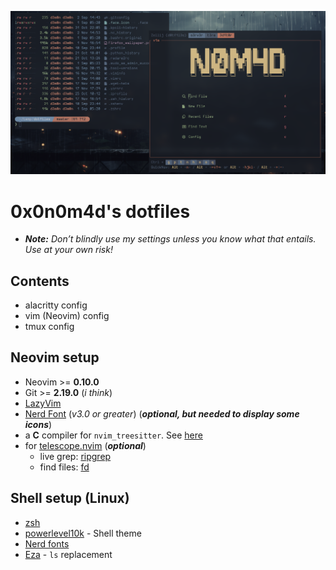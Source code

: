 ![thumb](assets/thumb.png)

# 0x0n0m4d's dotfiles

  - _**Note:** Don’t blindly use my settings unless you know what that entails. Use at your own risk!_

## Contents

  - alacritty config
  - vim (Neovim) config
  - tmux config

## Neovim setup

  - Neovim >= **0.10.0**
  - Git >= **2.19.0** (*i think*)
  - [LazyVim](https://www.lazyvim.org/)
  - [Nerd Font](https://www.nerdfonts.com/) (*v3.0 or greater*) (_**optional, but needed to display some icons**_)
  - a **C** compiler for `nvim_treesitter`. See [here](https://github.com/nvim-treesitter/nvim-treesitter#requirements)
  - for [telescope.nvim](https://github.com/nvim-telescope/telescope.nvim) (_**optional**_)
    - live grep: [ripgrep](https://github.com/BurntSushi/ripgrep)
    - find files: [fd](https://github.com/sharkdp/fd)

## Shell setup (Linux)

  - [zsh](https://www.zsh.org/)
  - [powerlevel10k](https://github.com/romkatv/powerlevel10k/) - Shell theme
  - [Nerd fonts](https://github.com/ryanoasis/nerd-fonts)
  - [Eza](https://github.com/eza-community/eza) - `ls` replacement
